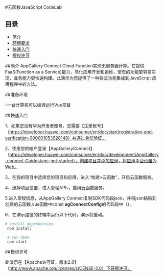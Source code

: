 #云函数JavaScript CodeLab


## 目录

- [简介](#简介)
- [环境要求](#环境要求)
- [快速入门](#快速入门)
- [授权许可](#授权许可)  


##简介
AppGallery Connect Cloud Function实现无服务器计算。它提供FaaS(Function as a Service)能力，简化应用开发和运维，使您的功能更容易实现，业务能力更快速构建。此演示为您提供了一种将云功能集成到JavaScript 应用程序中的方法。

##准备环境

-一台计算机可以编译运行Vue项目

##快速入门

1、如果您没有华为开发者账号，您需要【注册账号】（https://developer.huawei.com/consumer/en/doc/start/registration-and-verification-000001053628148）并通过身份验证。

2、使用您的帐户登录【AppGalleryConnect】（https://developer.huawei.com/consumer/en/doc/development/AppGallery-connect-Guides/agc-get-started），创建项目并添加应用，将应用平台设置为Web。

3、在我的项目中选择您的项目和应用，进入“构建>云函数”，开启云函数服务。

4、选择项目设置，进入管理APIs，启用云函数服务。

5.进入常规信息，从AppGallery Connect复制SDK代码段json，并将json粘贴到创建的云函数.vue函数中const **agConnectConfig**的代码段中（）。

6、在演示路径的终端中运行以下代码，演示将启动。

   ```bash
   # install dependencies
    npm install
   
    # run demo
    npm start
   ```

##授权许可

此演示在【Apache许可证，版本2.0】（http://www.apache.org/licenses/LICENSE-2.0）下获得许可。
